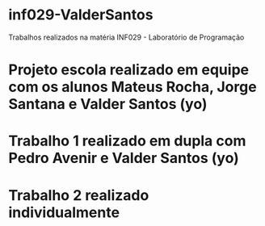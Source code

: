 # inf029-ValderSantos

Trabalhos realizados na matéria INF029 - Laboratório de Programação

# Projeto escola realizado em equipe com os alunos Mateus Rocha, Jorge Santana e Valder Santos (yo)

# Trabalho 1 realizado em dupla com Pedro Avenir e Valder Santos (yo)

# Trabalho 2 realizado individualmente
